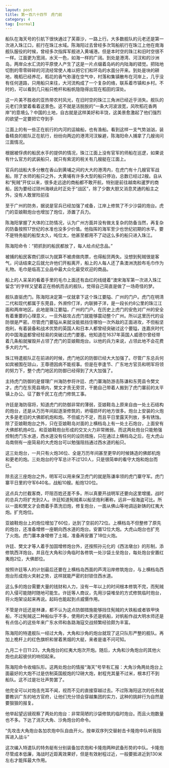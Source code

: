 ```yaml
---
layout: post
title: 第一百六十四节　虎门前
category: 4
tag: [normal]
---
```


船队在海天号的引航下很快通过了芙蓉沙，一路上行。大多数舰队的元老还是第一次进入珠江口，航行在珠江水域。陈海阳过去曾经多次驾船航行在珠江上他在南海舰队服役的时候，曾经多次指挥军舰进入黄埔港。但是本时空的珠江和旧时空很不一样。江面更为宽阔，水天一色，如海一样的广阔。到处是港湾、河汊和的沙洲岛，两岸众水汇流的平原使人产生了这是一片点缀着岛屿的内陆海的错觉。把陆地切割的零零碎碎的河流经常使人难以把它们和环岛的水面分开来。到处是块的耕地，晚稻已经养花，稻花的香气弥漫在空气中，村落和集镇散布在河岸上，几乎没有任何道路，只用船只来往，大河流构成了一个复杂的络，联系着市镇和乡村。不时的，可以看到几只船只桅杆和船帆隐隐得出现在稻田的深处。

这一片美不胜收的亚热带农村风光，在旧时空的珠江三角洲已经近乎消失。舰队的元老们贪婪着看着这景色。这不就是活脱脱的“一条大河波浪宽，风吹稻花香两岸”的意境么？中国的土地，自古就是这样美好和丰饶，这美景愈激起了他们强烈的欲望一定要把它夺到手

江面上的有一些正在航行的内河的运输船，也有渔船。看到这样一支气势汹汹，装备精良的舰队正在航行，纷纷向两边的港湾河汊躲避，陈海阳命人捕拿了几艘询问江面情况。

根据被俘虏的船民水手的提供的情况，珠江江面上没有官军的师船在巡逻，如果说有什么官方的武装船只，就只有紫泥的税关有几艘艇在江面上。

官兵的战船大多分散在香山到黄埔之间的大大的港湾内，在虎门有十几艘官军战船。除了水师的船只之外，大黄埔有许多大型的船只停泊，总数已经过2艘。自从和“髡贼”开仗以来，很多走远途的商船都不敢开航，特别是前往越南和暹罗的商船，因为要经过琼州海峡此时正处于“战区”，除了少数大胆又消息灵通的船主之外，没有人敢冒险前往

至于广州的防务，据说是官兵已经加强了戒备，江岸上修筑了不少沙袋的炮台。虎门的亚娘鞋炮台也增加了炮位，添置了兵力。

陈海阳掌握了大体的江防情况，认为广州方面并没有做太复杂的防备当然，再复杂的防备按照17世纪的水准也没多少价值。他指挥的海军至少也世纪初期的水平。要不是特务艇的船型太久，吨位太，他甚至都用不了动这么多的船只进入珠江。

陈海阳命令：“把抓到的船民都放了，每人给点纪念品。”

被捕的船民客商们原以为就算不被虏做肉票，也得船货两失。没想到髡贼很是客气，问话结束之后就允许他们开船离开，船上的人每人还了条澳洲洗脸布毛巾作为礼物。毛巾是临高工业品中最大众化最受欢迎的商品。

船上的人呆呆的看着手里的毛巾上面还有血红的线缝着“澳宋海军第一次进入珠江留念”的字样又望着正在杨帆而去的舰队，觉得自己简直是做了一场奇怪的梦。

舰队直驱虎门。陈海阳决定第一仗就拿下这个珠江要隘、广州的门户。虎门在明清二代和现代都属于东莞县，外濒伶仃洋，内联狮子洋，是一段长约8公里的珠江江面和两岸地区。此地是珠江要隘，广州的门户。在历史上虎门的安危对广州的安全有着重要的心理意义，一旦外敌攻占虎门就能够震动整个广州。所以这里历代的设防很是严密。尽管虎门要隘从来就没能抵挡住哪怕一次外敌的正面进攻，不但船坚炮利，有着装备和战术优势的英国人和日本人都曾经突破过这个要隘，连嘉庆时代的中国海盗都曾经轻易的突破过虎门要塞。他知道在1637年英国人威德尔曾经带着几条船就摧毁并占领了虎门的亚娘鞋炮台。以他的兵力来说，占领此地不会花费多大的力气。

珠江特遣舰队正在前进的时候，虎门地区的防御已经大大加强了。尽管广东总兵何如宾被围在琼山，王尊德因病不能视事。但是在李逢节、广东地方官员和明军将领的努力下，整个虎门地区的防御已经得到了大大加强了。

主持虎门防御的是督理广州海防参将许廷、虎门寨海防游击陈谦和东莞县令樊文才。虎门在东莞县境内，樊文才责无旁贷，干脆自己带着人搬到了虎门寨前的太平镇上办公。征了数千民工在虎门修筑工事。

许廷是海防宿将，知道虎门的防御非常的薄弱，亚娘鞋岛上原来自由一处土石结构的炮台，还是从万历年间起逐渐修筑的，坍塌损坏的地方很多。炮台上安装的火炮大多是老旧的大佛郎机炮和炮。不但威力不足，而且平日里露天列放，多有锈蚀。除了亚娘鞋炮台之外，只在亚娘鞋岛对面的上横档岛上有一处土石炮台，上面安有大佛郎机炮4位。和亚娘鞋炮台形成的交叉火力非常微弱。而这两处炮台只能勉强控制虎门东水道，西水道没有任何的设防措施，只在通过上横档岛之后，在大虎山岛南侧有一座简易的大虎炮台可以勉强阻挡通过西水道的船只。

这三处炮台，一共只有火炮36位、全是万历年间甚至更早的时候铸造的佛郎机炮和更老的炮。三处炮台的守军总计不过120人，只是很简单的看守大炮和炮台而已。

除去这三座炮台之外，明军可以用来保卫虎门的就是陈谦率领的虎门寨守军。虎门寨平日里的守军640名，战船10艘。船炮120位。

这点兵力拦截客商，吓阻百姓还差不多。所以真要开战明军还要向这里增援。战时的总兵力将扩充到2人。许廷知道髡贼素以船坚炮利著称，远非一般海盗可比。所以一面和樊文才会商着手蒸洗旧炮，修复炮台，一面从佛山等地调运新铸的红夷大炮。扩充炮位。

亚娘鞋炮台上的炮位增加了60位，达到了空前的72位。上横档岛不但整修了原先的炮台，还准备增修一座朝向西水道的炮台。安置12位大炮。大虎山炮台也扩充了火炮。虎门寨本身增修了土城，准备再安置了18位火炮。

许廷、樊文才等人着手加固增修炮台外，还按照孙元化的《西法墩台》的形制，添修筑西洋炮台。并且在大角和沙角临时各修筑一处沙袋土垒炮台，每处炮台安置红夷炮2位，大佛郎位。

按照许廷等人的计划最后还要在上横档岛西面的芦湾沿岸修筑炮台，与上横档岛西炮台形成炮火夹射之势，这样就能严密的封锁住西水道。

这么多的炮台需要大量的钱财和人力，没有一年以上的时间根本修筑不完，而髡贼的入侵可能随时随地可能生。许廷等人商议，先用沙袋堆垒的方式修筑临时炮台，将火炮架设起来再说。起码也能起到点威慑作用。

不管是许廷还是林谦，都不认为这点防御措施能够挡住髡贼的大铁船或者铁甲快船，不过髡贼这二种船似乎不多，使用的大多还是帆船，对帆船作战大明水师还是有点信心的这些年来广东水师和各路海寇交战频繁经验颇为丰富。

陈海阳的特遣舰队一经过大角，大角和沙角的炮台就现了这只队形严整的舰队。再加上桅杆上的红色旗帜和冒着黑烟的大艇，来者是谁不问可知。

九月二十日11:23，大角炮台的红夷大炮次开炮。随后，大角和沙角炮台的其他火炮也此起彼伏的响彻起来。

陈海阳命令收缩队形。这两处炮台的情报“海天”号早有汇报：大角沙角两处炮台上面最好的大炮不过是仿制英国舰炮的12磅大炮，射程充其量不过米，根本打不到船队。这不过是壮壮声势罢了。

他完全可以对炮击充耳不闻，视而不见的直接穿越过去。不过陈海阳这次的任务就要教训广东的地方官府，让他们充分领会穿越集团的实力，这种的挑衅行为自然是要狠狠的报复。

他举起望远镜观察了两处的炮台：非常简陋的沙袋修筑的临时炮台。而且火炮数量也不多。下达了消灭大角、沙角炮台的命令。

“先攻击大角炮台各加农炮中队自由开火。按单双序列交替射击卡隆炮中队听我指挥进入战斗”

这次编入特遣队的特务艇有分别装备加农炮和卡隆炮两种武备形势的中队。卡隆炮尽管成本低廉，海战时近距离效果好，但是有效射程过近，一般要抵进近到130米左右才能挥最大作用。
